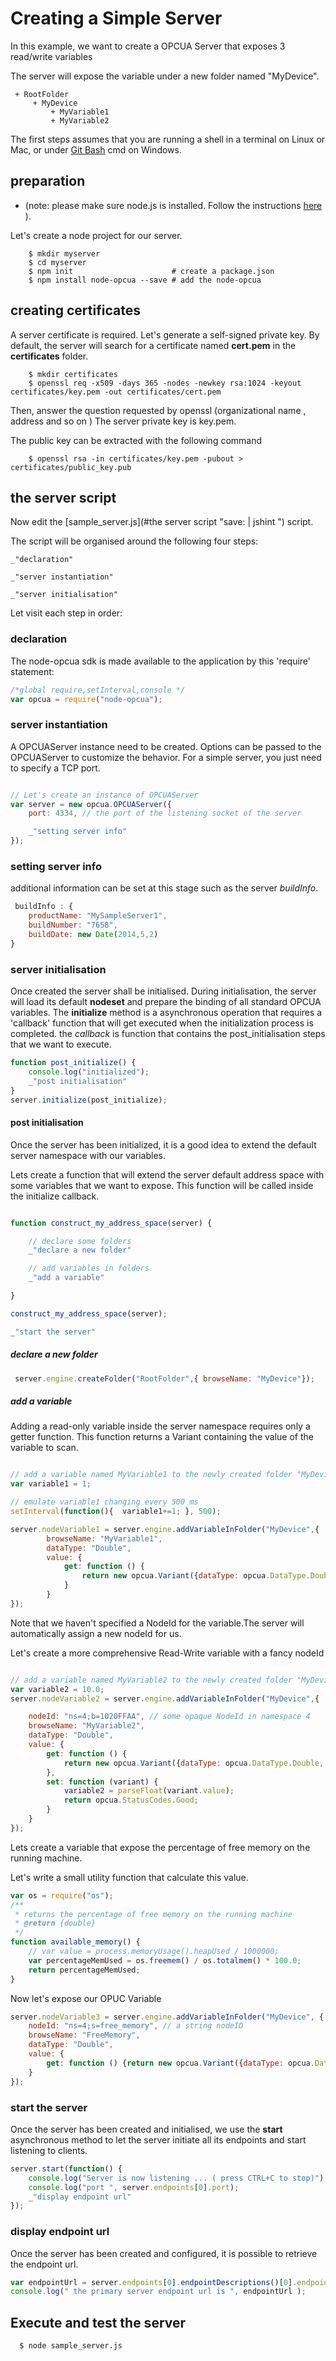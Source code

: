 # Creating a Simple Server


In this example, we want to create a OPCUA Server that exposes 3 read/write variables

The server will expose the variable under a new folder named "MyDevice".

     + RootFolder
         + MyDevice
             + MyVariable1
             + MyVariable2


The first steps assumes that you are running a shell in a terminal on Linux or Mac,
or under [Git Bash](http://msysgit.github.io/) cmd on Windows.

## preparation

* (note: please make sure node.js is installed. Follow the instructions [here](http://nodejs.org/) ).


Let's create a node project for our server.

``` shell
    $ mkdir myserver
    $ cd myserver
    $ npm init                      # create a package.json
    $ npm install node-opcua --save # add the node-opcua
```

## creating certificates

A server certificate is required. Let's generate a self-signed private key.
By default, the server will search for a certificate named **cert.pem** in the **certificates** folder.

``` shell
    $ mkdir certificates
    $ openssl req -x509 -days 365 -nodes -newkey rsa:1024 -keyout certificates/key.pem -out certificates/cert.pem
```

Then, answer the question requested by openssl (organizational  name , address and so on )
The server private key is key.pem.

The public key can be extracted with the following command

``` shell
    $ openssl rsa -in certificates/key.pem -pubout > certificates/public_key.pub
```


## the server script

Now edit the [sample_server.js](#the server script "save: | jshint ") script.

The script will be organised around the following four steps:

    _"declaration"

    _"server instantiation"

    _"server initialisation"

Let visit each step in order:

### declaration

The node-opcua sdk is made available to the application by this 'require' statement:

```javascript
/*global require,setInterval,console */
var opcua = require("node-opcua");

```

### server instantiation

A OPCUAServer instance need to be created.
Options can be passed to the OPCUAServer to customize the behavior.
For a simple server, you just need to specify a TCP port.

```javascript

// Let's create an instance of OPCUAServer
var server = new opcua.OPCUAServer({
    port: 4334, // the port of the listening socket of the server

    _"setting server info"
});

```

### setting server info

additional information can be set at this stage such as the server *buildInfo*.

```javascript
 buildInfo : {
    productName: "MySampleServer1",
    buildNumber: "7658",
    buildDate: new Date(2014,5,2)
}
```

### server initialisation

Once created the server shall be initialised.
During initialisation, the server will load its default **nodeset** and prepare the binding of all standard OPCUA variables.
The **initialize** method is a asynchronous operation that requires a 'callback' function that will get executed
when the initialization process is completed. the *callback* is function that contains the post_initialisation
steps that we want to execute.

```javascript
function post_initialize() {
    console.log("initialized");
    _"post initialisation"
}
server.initialize(post_initialize);
```

#### post initialisation

Once the server has been initialized, it is a good idea to extend the default server namespace with our variables.

Lets create a function that will extend the server default address space with some
variables that we want to expose. This function will be called inside the initialize callback.


```javascript

function construct_my_address_space(server) {

    // declare some folders
    _"declare a new folder"

    // add variables in folders
    _"add a variable"

}

construct_my_address_space(server);

_"start the server"

```


##### declare a new folder

```javascript
 server.engine.createFolder("RootFolder",{ browseName: "MyDevice"});
```

##### add a variable

Adding a read-only variable inside the server namespace requires only a getter function.
This function returns a Variant containing the value of the variable to scan.

```javascript

// add a variable named MyVariable1 to the newly created folder "MyDevice"
var variable1 = 1;

// emulate variable1 changing every 500 ms
setInterval(function(){  variable1+=1; }, 500);

server.nodeVariable1 = server.engine.addVariableInFolder("MyDevice",{
        browseName: "MyVariable1",
        dataType: "Double",
        value: {
            get: function () {
                return new opcua.Variant({dataType: opcua.DataType.Double, value: variable1 });
            }
        }
});
```

Note that we haven't specified a NodeId for the variable.The server will automatically assign a new nodeId for us.

Let's create a more comprehensive Read-Write variable with a fancy nodeId

```javascript

// add a variable named MyVariable2 to the newly created folder "MyDevice"
var variable2 = 10.0;
server.nodeVariable2 = server.engine.addVariableInFolder("MyDevice",{

    nodeId: "ns=4;b=1020FFAA", // some opaque NodeId in namespace 4
    browseName: "MyVariable2",
    dataType: "Double",    
    value: {
        get: function () {
            return new opcua.Variant({dataType: opcua.DataType.Double, value: variable2 });
        },
        set: function (variant) {
            variable2 = parseFloat(variant.value);
            return opcua.StatusCodes.Good;
        }
    }
});
```



Lets create a variable that expose the percentage of free memory on the running machine.

Let's write a small utility function that calculate this value.

```javascript
var os = require("os");
/**
 * returns the percentage of free memory on the running machine
 * @return {double}
 */
function available_memory() {
    // var value = process.memoryUsage().heapUsed / 1000000;
    var percentageMemUsed = os.freemem() / os.totalmem() * 100.0;
    return percentageMemUsed;
}
```

Now let's expose our OPUC Variable

```javascript
server.nodeVariable3 = server.engine.addVariableInFolder("MyDevice", {
    nodeId: "ns=4;s=free_memory", // a string nodeID
    browseName: "FreeMemory",
    dataType: "Double",    
    value: {
        get: function () {return new opcua.Variant({dataType: opcua.DataType.Double, value: available_memory() });}
    }
});
```


### start the server

Once the server has been created and initialised, we use the **start** asynchronous method to let the server
initiate all its endpoints and start listening to clients.

```javascript
server.start(function() {
    console.log("Server is now listening ... ( press CTRL+C to stop)");
    console.log("port ", server.endpoints[0].port);
    _"display endpoint url"
});
```

### display endpoint url

Once the server has been created and configured, it is possible to retrieve the endpoint url.

```javascript
var endpointUrl = server.endpoints[0].endpointDescriptions()[0].endpointUrl;
console.log(" the primary server endpoint url is ", endpointUrl );
```

## Execute and test the server

``` sh
  $ node sample_server.js
```

